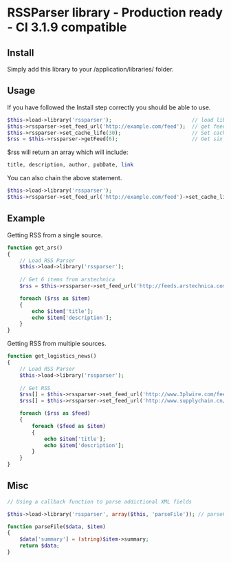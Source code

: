 RSSParser library - Production ready - CI 3.1.9 compatible
====================================================================

Install
--------------------------------------
Simply add this library to your /application/libraries/ folder.


Usage
----------------------------

If you have followed the Install step correctly you should be able to use.

```php
$this->load->library('rssparser');							// load library
$this->rssparser->set_feed_url('http://example.com/feed'); 	// get feed
$this->rssparser->set_cache_life(30); 						// Set cache life time in minutes
$rss = $this->rssparser->getFeed(6); 						// Get six items from the feed
```

$rss will return an array which will include:

```php
title, description, author, pubDate, link
```

You can also chain the above statement.

```php
$this->load->library('rssparser');
$this->rssparser->set_feed_url('http://example.com/feed')->set_cache_life(30)->getFeed(6);
```

Example
----------------------------

Getting RSS from a single source.

```php
function get_ars() 
{
	// Load RSS Parser
	$this->load->library('rssparser');
	
	// Get 6 items from arstechnica
	$rss = $this->rssparser->set_feed_url('http://feeds.arstechnica.com/arstechnica/index/')->set_cache_life(30)->getFeed(6);

	foreach ($rss as $item)
	{
		echo $item['title'];
		echo $item['description'];
	}
}
```

Getting RSS from multiple sources.

```php
function get_logistics_news() 
{
	// Load RSS Parser
	$this->load->library('rssparser');
	
	// Get RSS
	$rss[] = $this->rssparser->set_feed_url('http://www.3plwire.com/feed/')->set_cache_life(30)->getFeed(1);
	$rss[] = $this->rssparser->set_feed_url('http://www.supplychain.cn/en/rss/articles/')->set_cache_life(30)->getFeed(1);

	foreach ($rss as $feed)
	{
		foreach ($feed as $item)
		{
			echo $item['title'];
			echo $item['description'];
		}
	}
}
```


Misc
----------------------------
```php
// Using a callback function to parse addictional XML fields

$this->load->library('rssparser', array($this, 'parseFile')); // parseFile method of current class

function parseFile($data, $item)
{
	$data['summary'] = (string)$item->summary;
	return $data;
}
```
